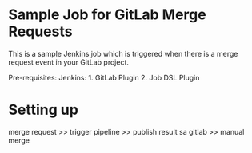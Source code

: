 # Sample Job for GitLab Merge Requests

This is a sample Jenkins job which is triggered when there is a merge request event in your GitLab project.

Pre-requisites:
	Jenkins:
		1. GitLab Plugin
		2. Job DSL Plugin
	
# Setting up 
	
	
	
merge request >> trigger pipeline >> publish result sa gitlab >> manual merge